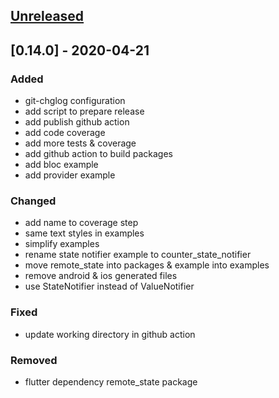<a name="unreleased"></a>
## [Unreleased]


<a name="0.14.0"></a>
## [0.14.0] - 2020-04-21
### Added
- git-chglog configuration
- add script to prepare release
- add publish github action
- add code coverage
- add more tests & coverage
- add github action to build packages
- add bloc example
- add provider example

### Changed
- add name to coverage step
- same text styles in examples
- simplify examples
- rename state notifier example to counter_state_notifier
- move remote_state into packages & example into examples
- remove android & ios generated files
- use StateNotifier instead of ValueNotifier

### Fixed
- update working directory in github action

### Removed
- flutter dependency remote_state package


[Unreleased]: https://github.com/chimon2000/remote_state/compare/0.14.0...HEAD
